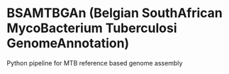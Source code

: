 # BSAMTBGAn (Belgian SouthAfrican MycoBacterium Tuberculosi GenomeAnnotation)
Python pipeline for MTB reference based genome assembly
